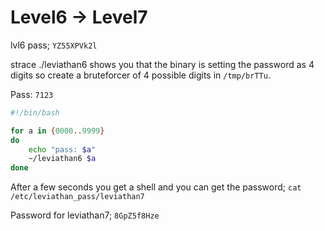 # Level6 -> Level7

lvl6 pass; `YZ55XPVk2l`

strace ./leviathan6 shows you that the binary is setting the password as 4 digits
so create a bruteforcer of 4 possible digits in `/tmp/brTTu`.

Pass: `7123`

```sh
#!/bin/bash

for a in {0000..9999}
do
	echo "pass: $a"
	~/leviathan6 $a
done
```

After a few seconds you get a shell and you can get the password; `cat /etc/leviathan_pass/leviathan7`

Password for leviathan7; `8GpZ5f8Hze`
